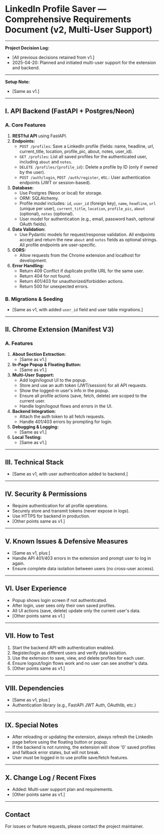 # LinkedIn Profile Saver — Comprehensive Requirements Document (v2, Multi-User Support)

---

**Project Decision Log:**
- [All previous decisions retained from v1.]
- 2025-04-20: Planned and initiated multi-user support for the extension and backend.

---

**Setup Note:**
- [Same as v1.]

---

## I. API Backend (FastAPI + Postgres/Neon)

### A. Core Features
1. **RESTful API** using FastAPI.
2. **Endpoints:**
   - `POST /profiles`: Save a LinkedIn profile (fields: name, headline, url, current_title, location, profile_pic, about, notes, user_id).
   - `GET /profiles`: List all saved profiles for the authenticated user, including `about` and `notes`.
   - `DELETE /profiles/{profile_id}`: Delete a profile by ID (only if owned by the user).
   - `POST /auth/login`, `POST /auth/register`, etc.: User authentication endpoints (JWT or session-based).
3. **Database:**
   - Use Postgres (Neon or local) for storage.
   - ORM: SQLAlchemy.
   - Profile model includes: `id`, `user_id` (foreign key), `name`, `headline`, `url` (unique per user), `current_title`, `location`, `profile_pic`, `about` (optional), `notes` (optional).
   - User model for authentication (e.g., email, password hash, optional OAuth fields).
4. **Data Validation:**
   - Use Pydantic models for request/response validation. All endpoints accept and return the new `about` and `notes` fields as optional strings. All profile endpoints are user-specific.
5. **CORS:**
   - Allow requests from the Chrome extension and localhost for development.
6. **Error Handling:**
   - Return 409 Conflict if duplicate profile URL for the same user.
   - Return 404 for not found.
   - Return 401/403 for unauthorized/forbidden actions.
   - Return 500 for unexpected errors.

### B. Migrations & Seeding
- [Same as v1, with added `user_id` field and user table migrations.]

---

## II. Chrome Extension (Manifest V3)

### A. Features
1. **About Section Extraction:**
   - [Same as v1.]
2. **In-Page Popup & Floating Button:**
   - [Same as v1.]
3. **Multi-User Support:**
   - Add login/logout UI to the popup.
   - Store and use an auth token (JWT/session) for all API requests.
   - Show the logged-in user's info in the popup.
   - Ensure all profile actions (save, fetch, delete) are scoped to the current user.
   - Handle login/logout flows and errors in the UI.
4. **Backend Integration:**
   - Attach the auth token to all fetch requests.
   - Handle 401/403 errors by prompting for login.
5. **Debugging & Logging:**
   - [Same as v1.]
6. **Local Testing:**
   - [Same as v1.]

---

## III. Technical Stack
- [Same as v1, with user authentication added to backend.]

---

## IV. Security & Permissions
- Require authentication for all profile operations.
- Securely store and transmit tokens (never expose in logs).
- Use HTTPS for backend in production.
- [Other points same as v1.]

---

## V. Known Issues & Defensive Measures
- [Same as v1, plus:]
- Handle API 401/403 errors in the extension and prompt user to log in again.
- Ensure complete data isolation between users (no cross-user access).

---

## VI. User Experience
- Popup shows login screen if not authenticated.
- After login, user sees only their own saved profiles.
- All UI actions (save, delete) update only the current user's data.
- [Other points same as v1.]

---

## VII. How to Test
1. Start the backend API with authentication enabled.
2. Register/login as different users and verify data isolation.
3. Use the extension to save, view, and delete profiles for each user.
4. Ensure logout/login flows work and no user can see another's data.
5. [Other points same as v1.]

---

## VIII. Dependencies
- [Same as v1, plus:]
- Authentication library (e.g., FastAPI JWT Auth, OAuthlib, etc.)

---

## IX. Special Notes
- After reloading or updating the extension, always refresh the LinkedIn page before using the floating button or popup.
- If the backend is not running, the extension will show '0' saved profiles and fallback error states, but will not break.
- User must be logged in to use profile save/fetch features.

---

## X. Change Log / Recent Fixes
- Added: Multi-user support plan and requirements.
- [Other points same as v1.]

---

## Contact
For issues or feature requests, please contact the project maintainer.

